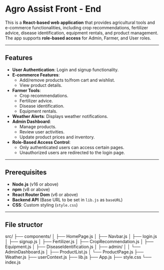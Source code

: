 # Agro Assist Front - End

This is a **React-based web application** that provides agricultural tools and e-commerce functionalities, including crop recommendations, fertilizer advice, disease identification, equipment rentals, and product management. The app supports **role-based access** for Admin, Farmer, and User roles.

---

## Features

- **User Authentication**: Login and signup functionality.
- **E-commerce Features**:
  - Add/remove products to/from cart and wishlist.
  - View product details.
- **Farmer Tools**:
  - Crop recommendations.
  - Fertilizer advice.
  - Disease identification.
  - Equipment rentals.
- **Weather Alerts**: Displays weather notifications.
- **Admin Dashboard**:
  - Manage products.
  - Review user activities.
  - Update product prices and inventory.
- **Role-Based Access Control**:
  - Only authenticated users can access certain pages.
  - Unauthorized users are redirected to the login page.

---

## Prerequisites

- **Node.js** (v16 or above)
- **npm** (v8 or above)
- **React Router Dom** (v6 or above)
- **Backend API** (Base URL to be set in `lib.js` as `baseURL`)
- **CSS**: Custom styling (`style.css`)

---

## File structor 
src/
├── components/
│   ├── HomePage.js
│   ├── Navbar.js
│   ├── login.js
│   ├── signup.js
│   ├── Fertilizer.js
│   ├── CropRecommendation.js
│   ├── Equipment.js
│   ├── DiseaseIdentification.js
│   ├── admin/
│   │   └── AdminDashboard.js
│   ├── ProductList.js
│   └── ProductPage.js
├── Weather.js
├── userContext.js
├── lib.js
├── App.js
├── style.css
└── index.js

